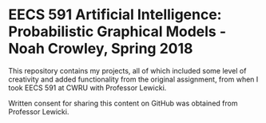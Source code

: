 # EECS 591 Artificial Intelligence: Probabilistic Graphical Models - Noah Crowley, Spring 2018

This repository contains my projects, all of which included some level of creativity and added functionality from the original assignment, from when I took EECS 591 at CWRU with Professor Lewicki.

Written consent for sharing this content on GitHub was obtained from Professor Lewicki.

